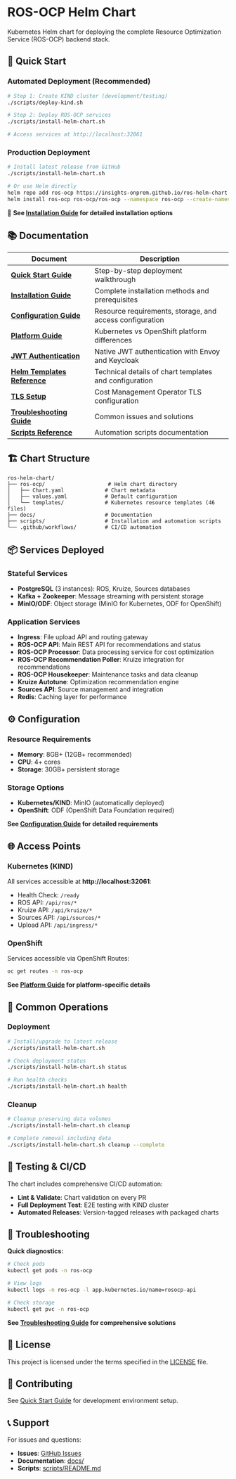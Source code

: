 # ROS-OCP Helm Chart

Kubernetes Helm chart for deploying the complete Resource Optimization Service (ROS-OCP) backend stack.

## 🚀 Quick Start

### Automated Deployment (Recommended)

```bash
# Step 1: Create KIND cluster (development/testing)
./scripts/deploy-kind.sh

# Step 2: Deploy ROS-OCP services
./scripts/install-helm-chart.sh

# Access services at http://localhost:32061
```

### Production Deployment

```bash
# Install latest release from GitHub
./scripts/install-helm-chart.sh

# Or use Helm directly
helm repo add ros-ocp https://insights-onprem.github.io/ros-helm-chart
helm install ros-ocp ros-ocp/ros-ocp --namespace ros-ocp --create-namespace
```

📖 **See [Installation Guide](docs/installation.md) for detailed installation options**

## 📚 Documentation

| Document | Description |
|----------|-------------|
| **[Quick Start Guide](docs/quickstart.md)** | Step-by-step deployment walkthrough |
| **[Installation Guide](docs/installation.md)** | Complete installation methods and prerequisites |
| **[Configuration Guide](docs/configuration.md)** | Resource requirements, storage, and access configuration |
| **[Platform Guide](docs/platform-guide.md)** | Kubernetes vs OpenShift platform differences |
| **[JWT Authentication](docs/jwt-native-authentication.md)** | Native JWT authentication with Envoy and Keycloak |
| **[Helm Templates Reference](docs/helm-templates.md)** | Technical details of chart templates and configuration |
| **[TLS Setup](docs/cost-management-operator-tls-setup.md)** | Cost Management Operator TLS configuration |
| **[Troubleshooting Guide](docs/troubleshooting.md)** | Common issues and solutions |
| **[Scripts Reference](scripts/README.md)** | Automation scripts documentation |

## 🏗️ Chart Structure

```
ros-helm-chart/
├── ros-ocp/                    # Helm chart directory
│   ├── Chart.yaml             # Chart metadata
│   ├── values.yaml            # Default configuration
│   └── templates/             # Kubernetes resource templates (46 files)
├── docs/                      # Documentation
├── scripts/                   # Installation and automation scripts
└── .github/workflows/         # CI/CD automation
```

## 📦 Services Deployed

### Stateful Services
- **PostgreSQL** (3 instances): ROS, Kruize, Sources databases
- **Kafka + Zookeeper**: Message streaming with persistent storage
- **MinIO/ODF**: Object storage (MinIO for Kubernetes, ODF for OpenShift)

### Application Services
- **Ingress**: File upload API and routing gateway
- **ROS-OCP API**: Main REST API for recommendations and status
- **ROS-OCP Processor**: Data processing service for cost optimization
- **ROS-OCP Recommendation Poller**: Kruize integration for recommendations
- **ROS-OCP Housekeeper**: Maintenance tasks and data cleanup
- **Kruize Autotune**: Optimization recommendation engine
- **Sources API**: Source management and integration
- **Redis**: Caching layer for performance

## ⚙️ Configuration

### Resource Requirements
- **Memory**: 8GB+ (12GB+ recommended)
- **CPU**: 4+ cores
- **Storage**: 30GB+ persistent storage

### Storage Options
- **Kubernetes/KIND**: MinIO (automatically deployed)
- **OpenShift**: ODF (OpenShift Data Foundation required)

**See [Configuration Guide](docs/configuration.md) for detailed requirements**

## 🌐 Access Points

### Kubernetes (KIND)
All services accessible at **http://localhost:32061**:
- Health Check: `/ready`
- ROS API: `/api/ros/*`
- Kruize API: `/api/kruize/*`
- Sources API: `/api/sources/*`
- Upload API: `/api/ingress/*`

### OpenShift
Services accessible via OpenShift Routes:
```bash
oc get routes -n ros-ocp
```

**See [Platform Guide](docs/platform-guide.md) for platform-specific details**

## 🔧 Common Operations

### Deployment
```bash
# Install/upgrade to latest release
./scripts/install-helm-chart.sh

# Check deployment status
./scripts/install-helm-chart.sh status

# Run health checks
./scripts/install-helm-chart.sh health
```

### Cleanup
```bash
# Cleanup preserving data volumes
./scripts/install-helm-chart.sh cleanup

# Complete removal including data
./scripts/install-helm-chart.sh cleanup --complete
```

## 🧪 Testing & CI/CD

The chart includes comprehensive CI/CD automation:
- **Lint & Validate**: Chart validation on every PR
- **Full Deployment Test**: E2E testing with KIND cluster
- **Automated Releases**: Version-tagged releases with packaged charts

## 🚨 Troubleshooting

**Quick diagnostics:**
```bash
# Check pods
kubectl get pods -n ros-ocp

# View logs
kubectl logs -n ros-ocp -l app.kubernetes.io/name=rosocp-api

# Check storage
kubectl get pvc -n ros-ocp
```

**See [Troubleshooting Guide](docs/troubleshooting.md) for comprehensive solutions**

## 📄 License

This project is licensed under the terms specified in the [LICENSE](LICENSE) file.

## 🤝 Contributing

See [Quick Start Guide](docs/quickstart.md) for development environment setup.

## 📞 Support

For issues and questions:
- **Issues**: [GitHub Issues](https://github.com/insights-onprem/ros-helm-chart/issues)
- **Documentation**: [docs/](docs/)
- **Scripts**: [scripts/README.md](scripts/README.md)
